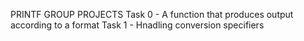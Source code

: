PRINTF GROUP PROJECTS
Task 0 - A function that produces output according to a format
Task 1 - Hnadling conversion specifiers
